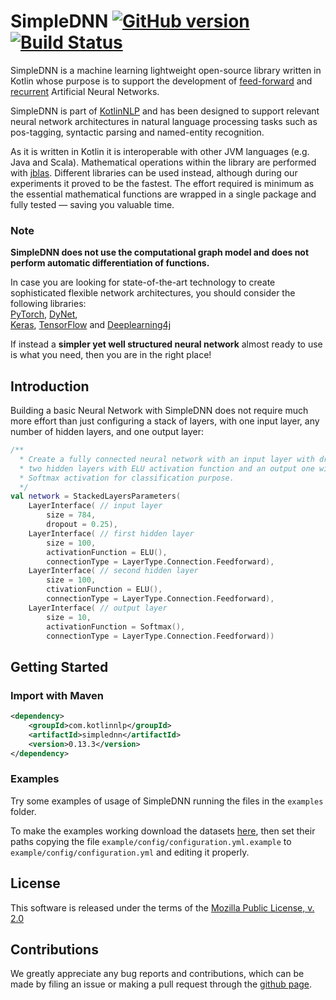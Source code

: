 # SimpleDNN [![GitHub version](https://badge.fury.io/gh/KotlinNLP%2FSimpleDNN.svg)](https://badge.fury.io/gh/KotlinNLP%2FSimpleDNN) [![Build Status](https://travis-ci.org/KotlinNLP/SimpleDNN.svg?branch=master)](https://travis-ci.org/KotlinNLP/SimpleDNN)

SimpleDNN is a machine learning lightweight open-source library written in Kotlin whose purpose is to support the 
development of [feed-forward](https://en.wikipedia.org/wiki/Feedforward_neural_network "Feedforward Neural Network") 
and [recurrent](https://en.wikipedia.org/wiki/Recurrent_neural_network "Recurrent Neural Network") Artificial Neural 
Networks.

SimpleDNN is part of [KotlinNLP](http://kotlinnlp.com/ "KotlinNLP") and has been designed to support relevant neural 
network architectures in natural language processing tasks such as pos-tagging, syntactic parsing and named-entity 
recognition.

As it is written in Kotlin it is interoperable with other JVM languages (e.g. Java and Scala). Mathematical operations 
within the library are performed with [jblas](https://github.com/mikiobraun/jblas "jblas"). Different libraries can be 
used instead, although during our experiments it proved to be the fastest. The effort required is minimum as the 
essential mathematical functions are wrapped in a single package and fully tested — saving you valuable time.

### Note

**SimpleDNN does not use the computational graph model and does not perform automatic differentiation of functions.**

In case you are looking for state-of-the-art technology to create sophisticated flexible network architectures, you 
should consider the following libraries:  
[PyTorch](https://github.com/pytorch/pytorch "PyTorch"), 
[DyNet](https://github.com/clab/dynet "DyNet"),  
[Keras](https://github.com/fchollet/keras "Keras"),
[TensorFlow](https://github.com/tensorflow/tensorflow "TensorFlow") and
[Deeplearning4j](https://github.com/deeplearning4j/deeplearning4j "Deeplearning4j")

If instead a **simpler yet well structured neural network** almost ready to use is what you need, then you are in 
the right place!

## Introduction

Building a basic Neural Network with SimpleDNN does not require much more effort than just configuring a stack of 
layers, with one input layer, any number of hidden layers, and one output layer:

```kotlin
/**
  * Create a fully connected neural network with an input layer with dropout,
  * two hidden layers with ELU activation function and an output one with 
  * Softmax activation for classification purpose.
  */
val network = StackedLayersParameters(
    LayerInterface( // input layer
        size = 784, 
        dropout = 0.25),
    LayerInterface( // first hidden layer
        size = 100,
        activationFunction = ELU(),
        connectionType = LayerType.Connection.Feedforward),
    LayerInterface( // second hidden layer
        size = 100, 
        ctivationFunction = ELU(),
        connectionType = LayerType.Connection.Feedforward),
    LayerInterface( // output layer
        size = 10,
        activationFunction = Softmax(),
        connectionType = LayerType.Connection.Feedforward))
```

## Getting Started

### Import with Maven

```xml
<dependency>
    <groupId>com.kotlinnlp</groupId>
    <artifactId>simplednn</artifactId>
    <version>0.13.3</version>
</dependency>
```

### Examples

Try some examples of usage of SimpleDNN running the files in the `examples` folder.

To make the examples working download the datasets 
[here](https://www.dropbox.com/sh/ey4vmajm54xf06v/AADN8nx90WGuOXuzEUY6tbtBa?dl=0 "SimpleDNN examples datasets"), then set their paths 
copying the file `example/config/configuration.yml.example` to `example/config/configuration.yml` and editing it 
properly.   

## License

This software is released under the terms of the 
[Mozilla Public License, v. 2.0](https://mozilla.org/MPL/2.0/ "Mozilla Public License, v. 2.0")


## Contributions

We greatly appreciate any bug reports and contributions, which can be made by filing an issue or making a pull 
request through the [github page](https://github.com/KotlinNLP/SimpleDNN "SimpleDNN on GitHub").
